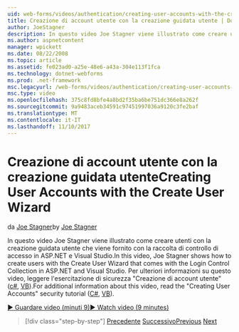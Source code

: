 ```yaml
---
uid: web-forms/videos/authentication/creating-user-accounts-with-the-create-user-wizard
title: Creazione di account utente con la creazione guidata utente | Documenti Microsoft
author: JoeStagner
description: In questo video Joe Stagner viene illustrato come creare utenti con la creazione guidata utente che viene fornito con la raccolta di controllo di accesso in ASP.NET e Visual Studio. F....
ms.author: aspnetcontent
manager: wpickett
ms.date: 08/22/2008
ms.topic: article
ms.assetid: fe023ad0-a25e-48e6-a43a-304e113f1fca
ms.technology: dotnet-webforms
ms.prod: .net-framework
msc.legacyurl: /web-forms/videos/authentication/creating-user-accounts-with-the-create-user-wizard
msc.type: video
ms.openlocfilehash: 375c8fd8bfe4a8bd2f35ba6be751dc366e8a262f
ms.sourcegitcommit: 9a9483aceb34591c97451997036a9120c3fe2baf
ms.translationtype: MT
ms.contentlocale: it-IT
ms.lasthandoff: 11/10/2017
---
```

<a name="creating-user-accounts-with-the-create-user-wizard"></a><span data-ttu-id="a6f9b-104">Creazione di account utente con la creazione guidata utente</span><span class="sxs-lookup"><span data-stu-id="a6f9b-104">Creating User Accounts with the Create User Wizard</span></span>
====================
<span data-ttu-id="a6f9b-105">da [Joe Stagner](https://github.com/JoeStagner)</span><span class="sxs-lookup"><span data-stu-id="a6f9b-105">by [Joe Stagner](https://github.com/JoeStagner)</span></span>

<span data-ttu-id="a6f9b-106">In questo video Joe Stagner viene illustrato come creare utenti con la creazione guidata utente che viene fornito con la raccolta di controllo di accesso in ASP.NET e Visual Studio.</span><span class="sxs-lookup"><span data-stu-id="a6f9b-106">In this video, Joe Stagner shows how to create users with the Create User Wizard that comes with the Login Control Collection in ASP.NET and Visual Studio.</span></span> <span data-ttu-id="a6f9b-107">Per ulteriori informazioni su questo video, leggere l'esercitazione di sicurezza "Creazione di account utente" ([c#](../../overview/older-versions-security/membership/creating-user-accounts-cs.md), [VB](../../overview/older-versions-security/membership/creating-user-accounts-vb.md)).</span><span class="sxs-lookup"><span data-stu-id="a6f9b-107">For additional information about this video, read the "Creating User Accounts" security tutorial ([C#](../../overview/older-versions-security/membership/creating-user-accounts-cs.md), [VB](../../overview/older-versions-security/membership/creating-user-accounts-vb.md)).</span></span>

[<span data-ttu-id="a6f9b-108">&#9654; Guardare video (minuti 9)</span><span class="sxs-lookup"><span data-stu-id="a6f9b-108">&#9654; Watch video (9 minutes)</span></span>](https://channel9.msdn.com/Blogs/ASP-NET-Site-Videos/creating-user-accounts-with-the-create-user-wizard)

>[!div class="step-by-step"]
<span data-ttu-id="a6f9b-109">[Precedente](changing-membership-settings-in-the-default-membership-schema.md)
[Successivo](creating-user-accounts-programmatically.md)</span><span class="sxs-lookup"><span data-stu-id="a6f9b-109">[Previous](changing-membership-settings-in-the-default-membership-schema.md)
[Next](creating-user-accounts-programmatically.md)</span></span>
